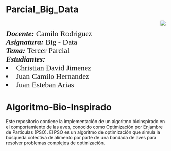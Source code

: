 # **Parcial_Big_Data**

<div> 
<img src="https://res-5.cloudinary.com/crunchbase-production/image/upload/c_lpad,h_256,w_256,f_auto,q_auto:eco/v1455514364/pim02bzqvgz0hibsra41.png" align="right"><FONT FACE="times new roman" SIZE=5>
<br>
<i><b>Docente:</b></i> Camilo Rodriguez
<br>
<i><b>Asignatura:</b></i> Big - Data 
<br>
<i><b>Tema:</b></i> Tercer Parcial
<br>
<i><b>Estudiantes: </b> </i> 
<li>Christian David Jimenez</li>
<li>Juan Camilo Hernandez</li>
<li>Juan Esteban Arias </li>
</FONT>
</div>

# Algoritmo-Bio-Inspirado
Este repositorio contiene la implementación de un algoritmo bioinspirado en el comportamiento de las aves, conocido como Optimización por Enjambre de Partículas (PSO). El PSO es un algoritmo de optimización que simula la búsqueda colectiva de alimento por parte de una bandada de aves para resolver problemas complejos de optimización.
